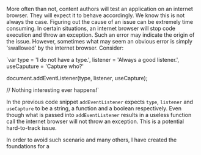 More often than not, content authors will test an application on an internet browser. They will expect it to behave accordingly.  We know this is not always the case. Figuring out the cause of an issue can be extremely time consuming. In certain situations, an internet browser will stop code execution and throw an exception. Such an error may indicate the origin of the issue. However, sometimes what may seem an obvious error is simply 'swallowed' by the internet browser. Consider:

`var type = 'I do not have a type.',
    listener = 'Always a good listener.',
    useCaputure = 'Capture who?'

document.addEventListener(type, listener, useCapture);

// Nothing interesting ever happens!`

In the previous code snippet `addEventListener` expects `type`, `listener` and `useCapture` to be a string, a function and a boolean respectively. Even though what is passed into `addEventListener` results in a useless function call the internet browser
will not throw an exception. This is a potential hard-to-track issue. 

In order to avoid such scenario and many others, I have created the foundations for a 

